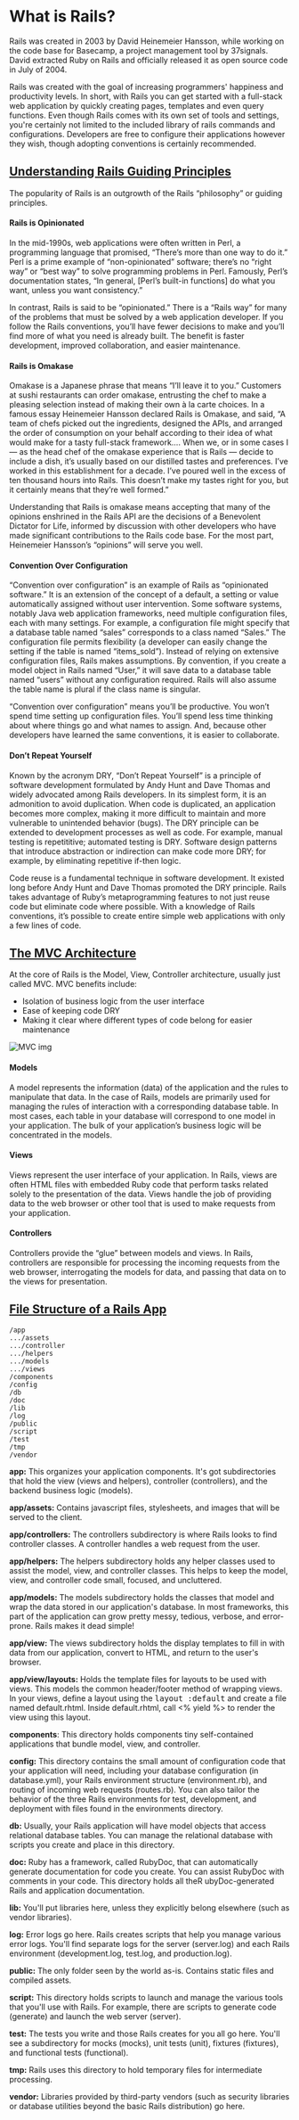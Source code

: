 # What is Rails?

Rails was created in 2003 by David Heinemeier Hansson, while working on the code base for Basecamp, a project management tool by 37signals. David extracted Ruby on Rails and officially released it as open source code in July of 2004.

Rails was created with the goal of increasing programmers' happiness and productivity levels. In short, with Rails you can get started with a full-stack web application by quickly creating pages, templates and even query functions. Even though Rails comes with its own set of tools and settings, you're certainly not limited to the included library of rails commands and configurations. Developers are free to configure their applications however they wish, though adopting conventions is certainly recommended.

## [Understanding Rails Guiding Principles](http://railsapps.github.io/what-is-ruby-rails.html)
The popularity of Rails is an outgrowth of the Rails “philosophy” or guiding principles.

#### Rails is Opinionated
In the mid-1990s, web applications were often written in Perl, a programming language that promised, “There’s more than one way to do it.” Perl is a prime example of “non-opinionated” software; there’s no “right way” or “best way” to solve programming problems in Perl. Famously, Perl’s documentation states, “In general, [Perl’s built-in functions] do what you want, unless you want consistency.”

In contrast, Rails is said to be “opinionated.” There is a “Rails way” for many of the problems that must be solved by a web application developer. If you follow the Rails conventions, you’ll have fewer decisions to make and you’ll find more of what you need is already built. The benefit is faster development, improved collaboration, and easier maintenance.

#### Rails is Omakase
Omakase is a Japanese phrase that means “I’ll leave it to you.” Customers at sushi restaurants can order omakase, entrusting the chef to make a pleasing selection instead of making their own à la carte choices. In a famous essay Heinemeier Hansson declared Rails is Omakase, and said, “A team of chefs picked out the ingredients, designed the APIs, and arranged the order of consumption on your behalf according to their idea of what would make for a tasty full-stack framework…. When we, or in some cases I — as the head chef of the omakase experience that is Rails — decide to include a dish, it’s usually based on our distilled tastes and preferences. I’ve worked in this establishment for a decade. I’ve poured well in the excess of ten thousand hours into Rails. This doesn’t make my tastes right for you, but it certainly means that they’re well formed.”

Understanding that Rails is omakase means accepting that many of the opinions enshrined in the Rails API are the decisions of a Benevolent Dictator for Life, informed by discussion with other developers who have made significant contributions to the Rails code base. For the most part, Heinemeier Hansson’s “opinions” will serve you well.

#### Convention Over Configuration
“Convention over configuration” is an example of Rails as “opinionated software.” It is an extension of the concept of a default, a setting or value automatically assigned without user intervention. Some software systems, notably Java web application frameworks, need multiple configuration files, each with many settings. For example, a configuration file might specify that a database table named “sales” corresponds to a class named “Sales.” The configuration file permits flexibility (a developer can easily change the setting if the table is named “items_sold”). Instead of relying on extensive configuration files, Rails makes assumptions. By convention, if you create a model object in Rails named “User,” it will save data to a database table named “users” without any configuration required. Rails will also assume the table name is plural if the class name is singular.

“Convention over configuration” means you’ll be productive. You won’t spend time setting up configuration files. You’ll spend less time thinking about where things go and what names to assign. And, because other developers have learned the same conventions, it is easier to collaborate.

#### Don’t Repeat Yourself
Known by the acronym DRY, “Don’t Repeat Yourself” is a principle of software development formulated by Andy Hunt and Dave Thomas and widely advocated among Rails developers. In its simplest form, it is an admonition to avoid duplication. When code is duplicated, an application becomes more complex, making it more difficult to maintain and more vulnerable to unintended behavior (bugs). The DRY principle can be extended to development processes as well as code. For example, manual testing is repetititive; automated testing is DRY. Software design patterns that introduce abstraction or indirection can make code more DRY; for example, by eliminating repetitive if-then logic.

Code reuse is a fundamental technique in software development. It existed long before Andy Hunt and Dave Thomas promoted the DRY principle. Rails takes advantage of Ruby’s metaprogramming features to not just reuse code but eliminate code where possible. With a knowledge of Rails conventions, it’s possible to create entire simple web applications with only a few lines of code.

## [The MVC Architecture](http://guides.rubyonrails.org/v3.2.21/getting_started.html#the-mvc-architecture)
At the core of Rails is the Model, View, Controller architecture, usually just called MVC. MVC benefits include:

* Isolation of business logic from the user interface
* Ease of keeping code DRY
* Making it clear where different types of code belong for easier maintenance

![MVC img](https://camo.githubusercontent.com/f315ed8c47a7f129e1ba190352a3fef313b266d1/687474703a2f2f656c6962696c646e65722e66696c65732e776f726470726573732e636f6d2f323031322f30362f73637265656e2d73686f742d323031322d30362d30352d61742d322d31322d31382d616d2e706e67)

#### Models
A model represents the information (data) of the application and the rules to manipulate that data. In the case of Rails, models are primarily used for managing the rules of interaction with a corresponding database table. In most cases, each table in your database will correspond to one model in your application. The bulk of your application’s business logic will be concentrated in the models.

#### Views
Views represent the user interface of your application. In Rails, views are often HTML files with embedded Ruby code that perform tasks related solely to the presentation of the data. Views handle the job of providing data to the web browser or other tool that is used to make requests from your application.

#### Controllers
Controllers provide the “glue” between models and views. In Rails, controllers are responsible for processing the incoming requests from the web browser, interrogating the models for data, and passing that data on to the views for presentation.

## [File Structure of a Rails App](http://www.tutorialspoint.com/ruby-on-rails/rails-directory-structure.htm)

```
/app
.../assets
.../controller
.../helpers
.../models
.../views
/components
/config
/db
/doc
/lib
/log
/public
/script
/test
/tmp
/vendor
```

**app:** This organizes your application components. It's got subdirectories that hold the view (views and helpers), controller (controllers), and the backend business logic (models).

**app/assets:** Contains javascript files, stylesheets, and images that will be served to the client.

**app/controllers:** The controllers subdirectory is where Rails looks to find controller classes. A controller handles a web request from the user.

**app/helpers:** The helpers subdirectory holds any helper classes used to assist the model, view, and controller classes. This helps to keep the model, view, and controller code small, focused, and uncluttered.

**app/models:** The models subdirectory holds the classes that model and wrap the data stored in our application's database. In most frameworks, this part of the application can grow pretty messy, tedious, verbose, and error-prone. Rails makes it dead simple!

**app/view:** The views subdirectory holds the display templates to fill in with data from our application, convert to HTML, and return to the user's browser.

**app/view/layouts:** Holds the template files for layouts to be used with views. This models the common header/footer method of wrapping views. In your views, define a layout using the <tt>layout :default</tt> and create a file named default.rhtml. Inside default.rhtml, call <% yield %> to render the view using this layout.

**components**: This directory holds components tiny self-contained applications that bundle model, view, and controller.

**config:** This directory contains the small amount of configuration code that your application will need, including your database configuration (in database.yml), your Rails environment structure (environment.rb), and routing of incoming web requests (routes.rb). You can also tailor the behavior of the three Rails environments for test, development, and deployment with files found in the environments directory.

**db:** Usually, your Rails application will have model objects that access relational database tables. You can manage the relational database with scripts you create and place in this directory.

**doc:** Ruby has a framework, called RubyDoc, that can automatically generate documentation for code you create. You can assist RubyDoc with comments in your code. This directory holds all theR ubyDoc-generated Rails and application documentation.

**lib:** You'll put libraries here, unless they explicitly belong elsewhere (such as vendor libraries).

**log:** Error logs go here. Rails creates scripts that help you manage various error logs. You'll find separate logs for the server (server.log) and each Rails environment (development.log, test.log, and production.log).

**public:** The only folder seen by the world as-is. Contains static files and compiled assets.

**script:** This directory holds scripts to launch and manage the various tools that you'll use with Rails. For example, there are scripts to generate code (generate) and launch the web server (server).

**test:** The tests you write and those Rails creates for you all go here. You'll see a subdirectory for mocks (mocks), unit tests (unit), fixtures (fixtures), and functional tests (functional).

**tmp:** Rails uses this directory to hold temporary files for intermediate processing.

**vendor:** Libraries provided by third-party vendors (such as security libraries or database utilities beyond the basic Rails distribution) go here.
